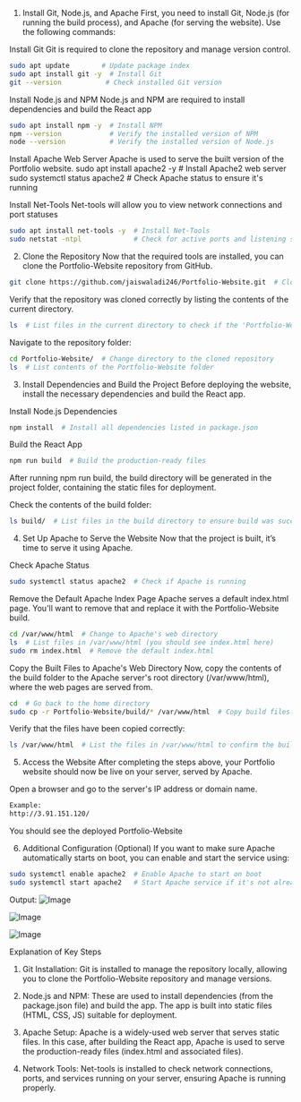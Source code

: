 1. Install Git, Node.js, and Apache
First, you need to install Git, Node.js (for running the build process), and Apache (for serving the website). Use the following commands:

Install Git
Git is required to clone the repository and manage version control.
```bash
sudo apt update        # Update package index
sudo apt install git -y  # Install Git
git --version           # Check installed Git version
```


Install Node.js and NPM
Node.js and NPM are required to install dependencies and build the React app
```bash
sudo apt install npm -y  # Install NPM
npm --version            # Verify the installed version of NPM
node --version           # Verify the installed version of Node.js
```


Install Apache Web Server
Apache is used to serve the built version of the Portfolio website.
sudo apt install apache2 -y  # Install Apache2 web server
sudo systemctl status apache2  # Check Apache status to ensure it's running

Install Net-Tools
Net-tools will allow you to view network connections and port statuses
```bash
sudo apt install net-tools -y  # Install Net-Tools
sudo netstat -ntpl             # Check for active ports and listening services
```


2. Clone the Repository
Now that the required tools are installed, you can clone the Portfolio-Website repository from GitHub.
```bash
git clone https://github.com/jaiswaladi246/Portfolio-Website.git  # Clone the repository
```


Verify that the repository was cloned correctly by listing the contents of the current directory.
```bash
ls  # List files in the current directory to check if the 'Portfolio-Website' folder exists
```


Navigate to the repository folder:
```bash
cd Portfolio-Website/  # Change directory to the cloned repository
ls  # List contents of the Portfolio-Website folder
```


3. Install Dependencies and Build the Project
Before deploying the website, install the necessary dependencies and build the React app.

Install Node.js Dependencies
```bash
npm install  # Install all dependencies listed in package.json
```

Build the React App
```bash
npm run build  # Build the production-ready files
```


After running npm run build, the build directory will be generated in the project folder, containing the static files for deployment.

Check the contents of the build folder:
```bash
ls build/  # List files in the build directory to ensure build was successful
```

4. Set Up Apache to Serve the Website
Now that the project is built, it’s time to serve it using Apache.

Check Apache Status
```bash
sudo systemctl status apache2  # Check if Apache is running
```

Remove the Default Apache Index Page
Apache serves a default index.html page. You'll want to remove that and replace it with the Portfolio-Website build.
```bash
cd /var/www/html  # Change to Apache's web directory
ls  # List files in /var/www/html (you should see index.html here)
sudo rm index.html  # Remove the default index.html
```

Copy the Built Files to Apache's Web Directory
Now, copy the contents of the build folder to the Apache server's root directory (/var/www/html), where the web pages are served from.
```bash
cd  # Go back to the home directory
sudo cp -r Portfolio-Website/build/* /var/www/html  # Copy build files to /var/www/html
```


Verify that the files have been copied correctly:
```bash
ls /var/www/html  # List the files in /var/www/html to confirm the build files are there
```


5. Access the Website
After completing the steps above, your Portfolio website should now be live on your server, served by Apache.

Open a browser and go to the server's IP address or domain name.

```bash
Example:
http://3.91.151.120/
```
You should see the deployed Portfolio-Website


6. Additional Configuration (Optional)
If you want to make sure Apache automatically starts on boot, you can enable and start the service using:
```bash
sudo systemctl enable apache2  # Enable Apache to start on boot
sudo systemctl start apache2   # Start Apache service if it's not already running
```

Output:
![Image](https://github.com/user-attachments/assets/3bedb9d7-c1ea-406e-bdef-04192a9725bc)

![Image](https://github.com/user-attachments/assets/bbb0a779-7568-410d-a913-9d1568e8f4bf)

![Image](https://github.com/user-attachments/assets/fdd9e2c6-d555-4ab2-bfd6-bb925a33a6a9)







Explanation of Key Steps
1. Git Installation: Git is installed to manage the repository locally, allowing you to clone the Portfolio-Website repository and manage versions.

2. Node.js and NPM: These are used to install dependencies (from the package.json file) and build the app. The app is built into static files (HTML, CSS, JS) suitable for deployment.

3. Apache Setup: Apache is a widely-used web server that serves static files. In this case, after building the React app, Apache is used to serve the production-ready files (index.html and associated files).

4. Network Tools: Net-tools is installed to check network connections, ports, and services running on your server, ensuring Apache is running properly.

